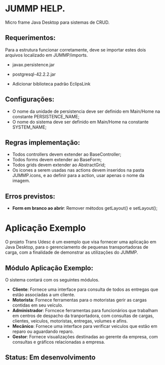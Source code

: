 # JUMMP HELP.
Micro frame Java Desktop para sistemas de CRUD.

## Requerimentos:

Para a estrutura funcionar corretamente, deve se importar estes dois arquivos 
localizado em JUMMP/imports.

- javax.persistence.jar
- postgresql-42.2.2.jar

- Adicionar biblioteca padrão EclipsLink 

## Configurações:

- O nome da unidade de persistencia deve ser definido em Main/Home na constante PERSISTENCE_NAME;
- O nome do sistema deve ser definido em Main/Home na constante SYSTEM_NAME;

## Regras implementação:

- Todos controllers devem extender ao BaseController;
- Todos forms devem extender ao BaseForm;
- Todos grids devem extender ao AbstractGrid;
- Os icones a serem usadas nas actions devem inseridos na pasta JUMMP.icons, e ao definir para a action, usar apenas o nome da imagem.

## Erros previstos:
- **Form em branco ao abrir**: Remover métodos getLayout() e setLayout(); 

# Aplicação Exemplo

O projeto Trans Udesc é um exemplo que visa fornecer uma aplicação em Java Desktop, para o gerenciamento de pequenas transportadoras de carga, com a finalidade de demonstrar as utilizações do JUMMP.

## Módulo Aplicação Exemplo:
O sistema contará com os seguintes módulos.
 - **Cliente**: Fornece uma interface para consulta de todos as entregas que estão associadas a um cliente.
 - **Motorista**: Fornece ferramentas para o motoristas gerir as cargas contidas em seu veículo.
 - **Administrador**: Forncece ferramentas para funcionários que trabalham em centros de despacho da tranportadora, com consultas de cargas, clientes, veiculos, motoristas, entregas, volumes e afins.
 - **Mecânico**: Fornece uma interface para verificar veiculos que estão em reparo ou aguardando reparo.
 - **Gestor**: Fornece visualizações destinadas ao gerente da empresa, com consultas e gráficos relacionadas a empresa.
 
 ## Status: Em desenvolvimento



